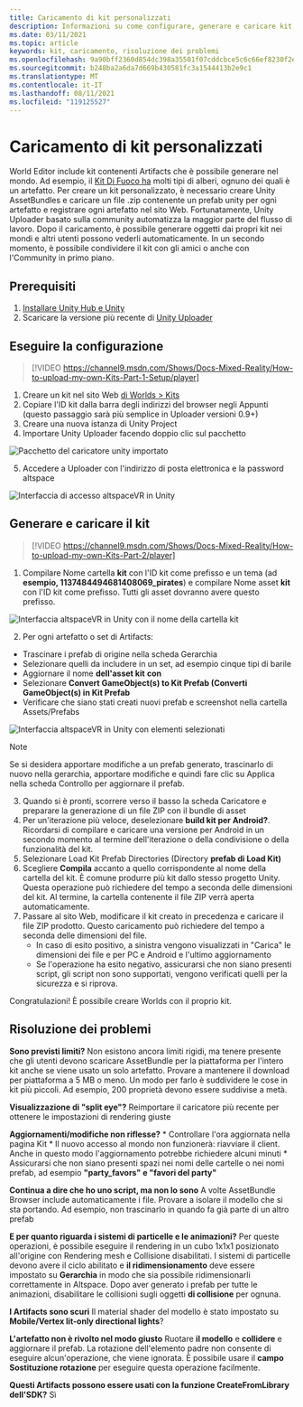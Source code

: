 ```yaml
---
title: Caricamento di kit personalizzati
description: Informazioni su come configurare, generare e caricare kit personalizzati in AltspaceVR, oltre alla Guida per la risoluzione dei problemi.
ms.date: 03/11/2021
ms.topic: article
keywords: kit, caricamento, risoluzione dei problemi
ms.openlocfilehash: 9a90bff2360d854dc398a35501f07cddcbce5c6c66ef8230f2e412a022f8aed0
ms.sourcegitcommit: b248ba2a6da7d669b430581fc3a1544413b2e9c1
ms.translationtype: MT
ms.contentlocale: it-IT
ms.lasthandoff: 08/11/2021
ms.locfileid: "119125527"
---
```

# <a name="uploading-custom-kits"></a>Caricamento di kit personalizzati

World Editor include kit contenenti Artifacts che è possibile generare nel mondo. Ad esempio, il [Kit Di Fuoco ha](https://account.altvr.com/kits/993516233267609824) molti tipi di alberi, ognuno dei quali è un artefatto. Per creare un kit personalizzato, è necessario creare Unity AssetBundles e caricare un file .zip contenente un prefab unity per ogni artefatto e registrare ogni artefatto nel sito Web. Fortunatamente, Unity Uploader basato sulla community automatizza la maggior parte del flusso di lavoro. Dopo il caricamento, è possibile generare oggetti dai propri kit nei mondi e altri utenti possono vederli automaticamente. In un secondo momento, è possibile condividere il kit con gli amici o anche con l'Community in primo piano.

## <a name="prerequisites"></a>Prerequisiti

1. [Installare Unity Hub e Unity](world-building-toolkit-getting-started.md)
2. Scaricare la versione più recente di [Unity Uploader](https://altvr.com/download-latest-unity-uploader/)

## <a name="setup"></a>Eseguire la configurazione 

> [!VIDEO https://channel9.msdn.com/Shows/Docs-Mixed-Reality/How-to-upload-my-own-Kits-Part-1-Setup/player]

1. Creare un kit nel sito Web [di Worlds > Kits](https://account.altvr.com/kits)
2. Copiare l'ID kit dalla barra degli indirizzi del browser negli Appunti (questo passaggio sarà più semplice in Uploader versioni 0.9+)
3. Creare una nuova istanza di Unity Project
4. Importare Unity Uploader facendo doppio clic sul pacchetto

![Pacchetto del caricatore unity importato](images/custom-kits-img-01.png)

5. Accedere a Uploader con l'indirizzo di posta elettronica e la password altspace

![Interfaccia di accesso altspaceVR in Unity](images/custom-kits-img-02.png)

## <a name="generate-and-upload-your-kit"></a>Generare e caricare il kit

> [!VIDEO https://channel9.msdn.com/Shows/Docs-Mixed-Reality/How-to-upload-my-own-Kits-Part-2/player]

1. Compilare Nome cartella **kit** con l'ID kit come prefisso e un tema (ad **esempio, 1137484494681408069_pirates**) e compilare Nome asset **kit** con l'ID kit come prefisso. Tutti gli asset dovranno avere questo prefisso.

![Interfaccia altspaceVR in Unity con il nome della cartella kit](images/custom-kits-img-03.png)

2. Per ogni artefatto o set di Artifacts:
* Trascinare i prefab di origine nella scheda Gerarchia
* Selezionare quelli da includere in un set, ad esempio cinque tipi di barile
* Aggiornare il nome **dell'asset kit** **con**
* Selezionare **Convert GameObject(s) to Kit Prefab (Converti GameObject(s) in Kit Prefab**
* Verificare che siano stati creati nuovi prefab e screenshot nella cartella Assets/Prefabs

![Interfaccia altspaceVR in Unity con elementi selezionati](images/custom-kits-img-04.png)

> [!NOTE]
> Se si desidera apportare modifiche a un prefab generato, trascinarlo di nuovo  nella gerarchia, apportare modifiche e quindi fare clic su Applica nella scheda Controllo per aggiornare il prefab. 

3. Quando si è pronti, scorrere verso il basso la scheda Caricatore e preparare la generazione di un file ZIP con il bundle di asset
4. Per un'iterazione più veloce, deselezionare **build kit per Android?**. Ricordarsi di compilare e caricare una versione per Android in un secondo momento al termine dell'iterazione o della condivisione o della funzionalità del kit. 
5. Selezionare Load Kit Prefab Directories (Directory **prefab di Load Kit)**
6. Scegliere **Compila** accanto a quello corrispondente al nome della cartella del kit. È comune produrre più kit dallo stesso progetto Unity. Questa operazione può richiedere del tempo a seconda delle dimensioni del kit. Al termine, la cartella contenente il file ZIP verrà aperta automaticamente. 
7. Passare al sito Web, modificare il kit creato in precedenza e caricare il file ZIP prodotto. Questo caricamento può richiedere del tempo a seconda delle dimensioni del file.
    * In caso di esito positivo, a sinistra vengono visualizzati in "Carica" le dimensioni dei file e per PC e Android e l'ultimo aggiornamento
    * Se l'operazione ha esito negativo, assicurarsi che non siano presenti script, gli script non sono supportati, vengono verificati quelli per la sicurezza e si riprova.

Congratulazioni! È possibile creare Worlds con il proprio kit.

## <a name="troubleshooting"></a>Risoluzione dei problemi 

**Sono previsti limiti?**
Non esistono ancora limiti rigidi, ma tenere presente che gli utenti devono scaricare AssetBundle per la piattaforma per l'intero kit anche se viene usato un solo artefatto. Provare a mantenere il download per piattaforma a 5 MB o meno. Un modo per farlo è suddividere le cose in kit più piccoli. Ad esempio, 200 proprietà devono essere suddivise a metà. 

**Visualizzazione di "split eye"?**
Reimportare il caricatore più recente per ottenere le impostazioni di rendering giuste

**Aggiornamenti/modifiche non riflesse?**
    * Controllare l'ora aggiornata nella pagina Kit
    * Il nuovo accesso al mondo non funzionerà: riavviare il client. Anche in questo modo l'aggiornamento potrebbe richiedere alcuni minuti
    * Assicurarsi che non siano presenti spazi nei nomi delle cartelle o nei nomi prefab, ad esempio **"party_favors" e "favori del party"**

**Continua a dire che ho uno script, ma non lo sono** A volte AssetBundle Browser include automaticamente i file. Provare a isolare il modello che si sta portando. Ad esempio, non trascinarlo in quando fa già parte di un altro prefab

**E per quanto riguarda i sistemi di particelle e le animazioni?**
Per queste operazioni, è possibile eseguire il rendering in un cubo 1x1x1 posizionato all'origine con Rendering mesh e Collisione disabilitati. I sistemi di particelle devono avere il ciclo abilitato e **il ridimensionamento** deve essere impostato su **Gerarchia** in modo che sia possibile ridimensionarli correttamente in Altspace. Dopo aver generato i prefab per tutte le animazioni, disabilitare le collisioni sugli oggetti **di collisione** per ognuna.

**I Artifacts sono scuri** Il material shader del modello è stato impostato su **Mobile/Vertex lit-only directional lights**?

**L'artefatto non è rivolto nel modo giusto** Ruotare **il modello** e **collidere** e aggiornare il prefab. La rotazione dell'elemento padre non consente di eseguire alcun'operazione, che viene ignorata. È possibile usare il **campo Sostituzione rotazione** per eseguire questa operazione facilmente.

**Questi Artifacts possono essere usati con la funzione **CreateFromLibrary** dell'SDK?**
Sì